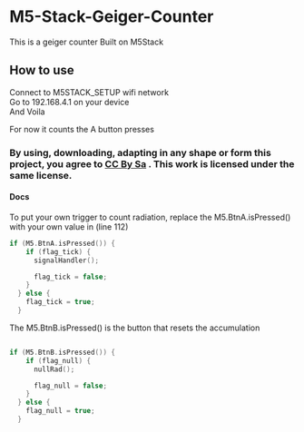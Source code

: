 # M5-Stack-Geiger-Counter

This is a geiger counter Built on M5Stack

## How to use

Connect to M5STACK_SETUP wifi network <br>
Go to 192.168.4.1 on your device <br>
And Voila
 
For now it counts the A button presses

### By using, downloading, adapting in any shape or form this project, you agree to [CC By Sa](https://creativecommons.org/licenses/by-sa/4.0/) . This work is licensed under the same license.

#### Docs
To put your own trigger to count radiation, replace the M5.BtnA.isPressed() with your own value in (line 112)
```c
if (M5.BtnA.isPressed()) {
    if (flag_tick) {
      signalHandler();

      flag_tick = false;
    }
  } else {
    flag_tick = true;
  }
```
The M5.BtnB.isPressed() is the button that resets the accumulation
```c

if (M5.BtnB.isPressed()) {
    if (flag_null) {
      nullRad();

      flag_null = false;
    }
  } else {
    flag_null = true;
  }
  ```
